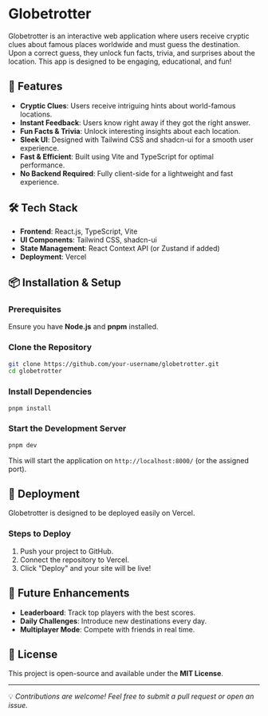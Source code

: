 # Globetrotter

Globetrotter is an interactive web application where users receive cryptic clues about famous places worldwide and must guess the destination. Upon a correct guess, they unlock fun facts, trivia, and surprises about the location. This app is designed to be engaging, educational, and fun!

## 🚀 Features

- **Cryptic Clues**: Users receive intriguing hints about world-famous locations.
- **Instant Feedback**: Users know right away if they got the right answer.
- **Fun Facts & Trivia**: Unlock interesting insights about each location.
- **Sleek UI**: Designed with Tailwind CSS and shadcn-ui for a smooth user experience.
- **Fast & Efficient**: Built using Vite and TypeScript for optimal performance.
- **No Backend Required**: Fully client-side for a lightweight and fast experience.

## 🛠️ Tech Stack

- **Frontend**: React.js, TypeScript, Vite
- **UI Components**: Tailwind CSS, shadcn-ui
- **State Management**: React Context API (or Zustand if added)
- **Deployment**: Vercel

## 📦 Installation & Setup

### Prerequisites

Ensure you have **Node.js** and **pnpm** installed.

### Clone the Repository

```sh
git clone https://github.com/your-username/globetrotter.git
cd globetrotter
```

### Install Dependencies

```sh
pnpm install
```

### Start the Development Server

```sh
pnpm dev
```

This will start the application on `http://localhost:8000/` (or the assigned port).

## 🚀 Deployment

Globetrotter is designed to be deployed easily on Vercel.

### Steps to Deploy

1. Push your project to GitHub.
2. Connect the repository to Vercel.
3. Click "Deploy" and your site will be live!

## 🎯 Future Enhancements

- **Leaderboard**: Track top players with the best scores.
- **Daily Challenges**: Introduce new destinations every day.
- **Multiplayer Mode**: Compete with friends in real time.

## 📜 License

This project is open-source and available under the **MIT License**.

---

💡 *Contributions are welcome! Feel free to submit a pull request or open an issue.*

